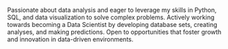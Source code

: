 Passionate about data analysis and eager to leverage my skills in Python, SQL, and data visualization to solve complex problems. Actively working towards becoming a Data Scientist by developing database sets, creating analyses, and making predictions. Open to opportunities that foster growth and innovation in data-driven environments.
